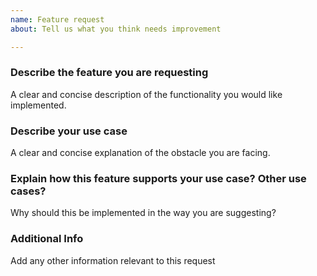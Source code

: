 ```yaml
---
name: Feature request
about: Tell us what you think needs improvement

---
```


### Describe the feature you are requesting
A clear and concise description of the functionality you would like implemented.

### Describe your use case
A clear and concise explanation of the obstacle you are facing.  

### Explain how this feature supports your use case? Other use cases?
Why should this be implemented in the way you are suggesting?

### Additional Info
Add any other information relevant to this request
